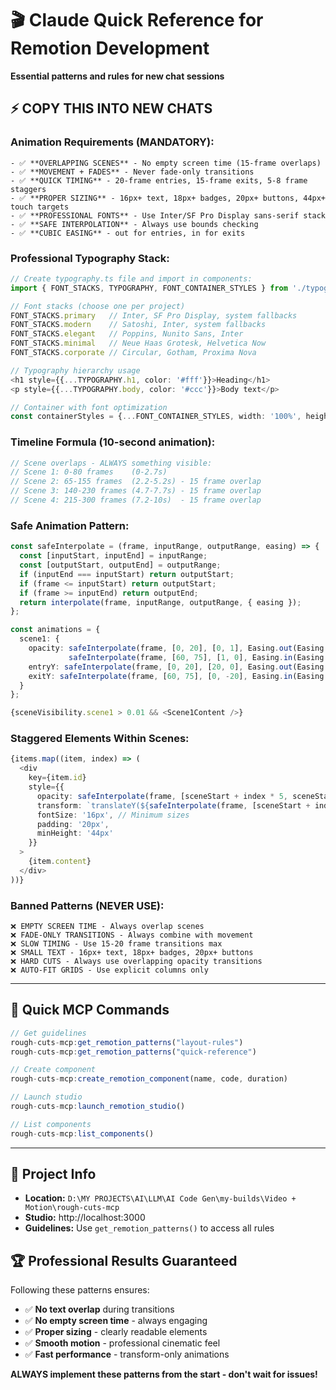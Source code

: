 # 🎬 Claude Quick Reference for Remotion Development
**Essential patterns and rules for new chat sessions**

## ⚡ COPY THIS INTO NEW CHATS

### **Animation Requirements (MANDATORY):**
```
- ✅ **OVERLAPPING SCENES** - No empty screen time (15-frame overlaps)
- ✅ **MOVEMENT + FADES** - Never fade-only transitions  
- ✅ **QUICK TIMING** - 20-frame entries, 15-frame exits, 5-8 frame staggers
- ✅ **PROPER SIZING** - 16px+ text, 18px+ badges, 20px+ buttons, 44px+ touch targets
- ✅ **PROFESSIONAL FONTS** - Use Inter/SF Pro Display sans-serif stack
- ✅ **SAFE INTERPOLATION** - Always use bounds checking
- ✅ **CUBIC EASING** - out for entries, in for exits
```

### **Professional Typography Stack:**
```typescript
// Create typography.ts file and import in components:
import { FONT_STACKS, TYPOGRAPHY, FONT_CONTAINER_STYLES } from './typography';

// Font stacks (choose one per project)
FONT_STACKS.primary   // Inter, SF Pro Display, system fallbacks
FONT_STACKS.modern    // Satoshi, Inter, system fallbacks  
FONT_STACKS.elegant   // Poppins, Nunito Sans, Inter
FONT_STACKS.minimal   // Neue Haas Grotesk, Helvetica Now
FONT_STACKS.corporate // Circular, Gotham, Proxima Nova

// Typography hierarchy usage
<h1 style={{...TYPOGRAPHY.h1, color: '#fff'}}>Heading</h1>
<p style={{...TYPOGRAPHY.body, color: '#ccc'}}>Body text</p>

// Container with font optimization
const containerStyles = {...FONT_CONTAINER_STYLES, width: '100%', height: '100%'};
```

### **Timeline Formula (10-second animation):**
```typescript
// Scene overlaps - ALWAYS something visible:
// Scene 1: 0-80 frames    (0-2.7s)
// Scene 2: 65-155 frames  (2.2-5.2s) - 15 frame overlap
// Scene 3: 140-230 frames (4.7-7.7s) - 15 frame overlap  
// Scene 4: 215-300 frames (7.2-10s)  - 15 frame overlap
```

### **Safe Animation Pattern:**
```typescript
const safeInterpolate = (frame, inputRange, outputRange, easing) => {
  const [inputStart, inputEnd] = inputRange;
  const [outputStart, outputEnd] = outputRange;
  if (inputEnd === inputStart) return outputStart;
  if (frame <= inputStart) return outputStart;
  if (frame >= inputEnd) return outputEnd;
  return interpolate(frame, inputRange, outputRange, { easing });
};

const animations = {
  scene1: {
    opacity: safeInterpolate(frame, [0, 20], [0, 1], Easing.out(Easing.cubic)) * 
             safeInterpolate(frame, [60, 75], [1, 0], Easing.in(Easing.cubic)),
    entryY: safeInterpolate(frame, [0, 20], [20, 0], Easing.out(Easing.cubic)),
    exitY: safeInterpolate(frame, [60, 75], [0, -20], Easing.in(Easing.cubic))
  }
};

{sceneVisibility.scene1 > 0.01 && <Scene1Content />}
```

### **Staggered Elements Within Scenes:**
```typescript
{items.map((item, index) => (
  <div
    key={item.id}
    style={{
      opacity: safeInterpolate(frame, [sceneStart + index * 5, sceneStart + 15 + index * 5], [0, 1]),
      transform: `translateY(${safeInterpolate(frame, [sceneStart + index * 5, sceneStart + 15 + index * 5], [15, 0])}px)`,
      fontSize: '16px', // Minimum sizes
      padding: '20px',
      minHeight: '44px'
    }}
  >
    {item.content}
  </div>
))}
```

### **Banned Patterns (NEVER USE):**
```
❌ EMPTY SCREEN TIME - Always overlap scenes
❌ FADE-ONLY TRANSITIONS - Always combine with movement
❌ SLOW TIMING - Use 15-20 frame transitions max
❌ SMALL TEXT - 16px+ text, 18px+ badges, 20px+ buttons
❌ HARD CUTS - Always use overlapping opacity transitions
❌ AUTO-FIT GRIDS - Use explicit columns only
```

---

## 🎯 Quick MCP Commands

```typescript
// Get guidelines
rough-cuts-mcp:get_remotion_patterns("layout-rules")
rough-cuts-mcp:get_remotion_patterns("quick-reference")

// Create component  
rough-cuts-mcp:create_remotion_component(name, code, duration)

// Launch studio
rough-cuts-mcp:launch_remotion_studio()

// List components
rough-cuts-mcp:list_components()
```

---

## 📍 Project Info
- **Location:** `D:\MY PROJECTS\AI\LLM\AI Code Gen\my-builds\Video + Motion\rough-cuts-mcp`
- **Studio:** http://localhost:3000
- **Guidelines:** Use `get_remotion_patterns()` to access all rules

## 🏆 Professional Results Guaranteed
Following these patterns ensures:
- ✅ **No text overlap** during transitions
- ✅ **No empty screen time** - always engaging
- ✅ **Proper sizing** - clearly readable elements
- ✅ **Smooth motion** - professional cinematic feel
- ✅ **Fast performance** - transform-only animations

**ALWAYS implement these patterns from the start - don't wait for issues!**